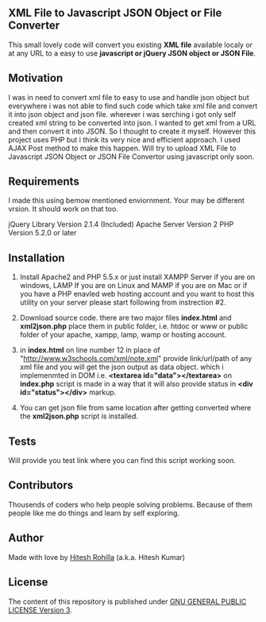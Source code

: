 ## XML File to Javascript JSON Object or File Converter

This small lovely code will convert you existing **XML file** available localy or at any URL to a easy to use **javascript or jQuery JSON object or JSON File**.

## Motivation

I was in need to convert xml file to easy to use and handle json object but everywhere i was not able to find such code which take xml file and convert it into json object and json file. wherever i was serching i got only self created xml string to be converted into json. I wanted to get xml from a URL and then convert it into JSON. So I thought to create it myself. However this project uses PHP but i think its very nice and efficient approach. I used AJAX Post method to make this happen. Will try to upload XML File to Javascript JSON Object or JSON File Convertor using javascript only soon.

## Requirements

I made this using bemow mentioned enviornment. Your may be different vrsion. It should work on that too.

jQuery Library Version 2.1.4 (Included)
Apache Server Version 2
PHP Version 5.2.0 or later

## Installation

1. Install Apache2 and PHP 5.5.x or just install XAMPP Server if you are on windows, LAMP If you are on Linux and MAMP if you are on Mac or if you have a PHP enavled web hosting account and you want to host this utility on your server please start following from instrection #2.

2. Download source code. there are two major files **index.html** and **xml2json.php** place them in public folder, i.e. htdoc or www or public folder of your apache, xampp, lamp, wamp or hosting account.

3. in **index.html** on line number 12 in place of "http://www.w3schools.com/xml/note.xml" provide link/url/path of any xml file and you will get the json output as data object. which i implemenmted in DOM i.e. **&lt;textarea id="data"&gt;&lt;/textarea&gt;** on **index.php** script is made in a way that it will also provide status in **&lt;div id="status"&gt;&lt;/div&gt;** markup.

4. You can get json file from same location after getting converted where the **xml2json.php** script is installed.

## Tests

Will provide you test link where you can find this script working soon.

## Contributors

Thousends of coders who help people solving problems. Because of them people like me do things and learn by self exploring.

## Author

Made with love by [Hitesh Rohilla](http://hiteshrohilla.com/) (a.k.a. Hitesh Kumar)

## License

The content of this repository is published under [GNU GENERAL PUBLIC LICENSE Version 3](http://www.gnu.org/licenses/gpl.txt).
